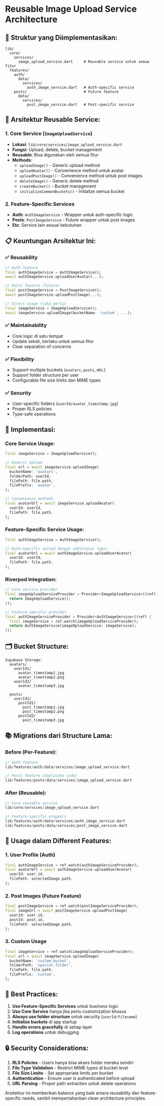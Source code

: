 # Reusable Image Upload Service Architecture

## 📁 **Struktur yang Diimplementasikan:**

```
lib/
  core/
    services/
      image_upload_service.dart     # Reusable service untuk semua fitur
  features/
    auth/
      data/
        services/
          auth_image_service.dart   # Auth-specific service
    posts/                          # Future feature
      data/
        services/
          post_image_service.dart   # Post-specific service
```

## 🔄 **Arsitektur Reusable Service:**

### 1. Core Service (`ImageUploadService`)
- **Lokasi**: `lib/core/services/image_upload_service.dart`
- **Fungsi**: Upload, delete, bucket management
- **Reusable**: Bisa digunakan oleh semua fitur
- **Methods**:
  - `uploadImage()` - Generic upload method
  - `uploadAvatar()` - Convenience method untuk avatar
  - `uploadPostImage()` - Convenience method untuk post images
  - `deleteImage()` - Generic delete method
  - `createBucket()` - Bucket management
  - `initializeCommonBuckets()` - Initialize semua bucket

### 2. Feature-Specific Services
- **Auth**: `AuthImageService` - Wrapper untuk auth-specific logic
- **Posts**: `PostImageService` - Future wrapper untuk post images
- **Etc**: Service lain sesuai kebutuhan

## 📋 **Keuntungan Arsitektur Ini:**

### ✅ **Reusability**
```dart
// Auth feature
final authImageService = AuthImageService();
await authImageService.uploadUserAvatar(...);

// Posts feature (future)
final postImageService = PostImageService();
await postImageService.uploadPostImage(...);

// Direct usage (jika perlu)
final imageService = ImageUploadService();
await imageService.uploadImage(bucketName: 'custom', ...);
```

### ✅ **Maintainability**
- Core logic di satu tempat
- Update sekali, berlaku untuk semua fitur
- Clear separation of concerns

### ✅ **Flexibility**
- Support multiple buckets (`avatars`, `posts`, etc.)
- Support folder structure per user
- Configurable file size limits dan MIME types

### ✅ **Security**
- User-specific folders (`userId/avatar_timestamp.jpg`)
- Proper RLS policies
- Type-safe operations

## 🔧 **Implementasi:**

### Core Service Usage:
```dart
final imageService = ImageUploadService();

// Generic upload
final url = await imageService.uploadImage(
  bucketName: 'avatars',
  folderPath: userId,
  filePath: file.path,
  filePrefix: 'avatar',
);

// Convenience methods
final avatarUrl = await imageService.uploadAvatar(
  userId: userId,
  filePath: file.path,
);
```

### Feature-Specific Service Usage:
```dart
final authImageService = AuthImageService();

// Auth-specific upload dengan additional logic
final avatarUrl = await authImageService.uploadUserAvatar(
  userId: userId,
  filePath: file.path,
);
```

### Riverpod Integration:
```dart
// Core service provider
final imageUploadServiceProvider = Provider<ImageUploadService>((ref) {
  return ImageUploadService();
});

// Feature-specific provider
final authImageServiceProvider = Provider<AuthImageService>((ref) {
  final imageService = ref.watch(imageUploadServiceProvider);
  return AuthImageService(imageUploadService: imageService);
});
```

## 🗂️ **Bucket Structure:**

```
Supabase Storage:
  avatars/
    userId1/
      avatar_timestamp1.jpg
      avatar_timestamp2.png
    userId2/
      avatar_timestamp3.jpg
  
  posts/
    userId1/
      postId1/
        post_timestamp1.jpg
        post_timestamp2.png
      postId2/
        post_timestamp3.jpg
```

## 📚 **Migrations dari Structure Lama:**

### Before (Per-Feature):
```dart
// Auth feature
lib/features/auth/data/services/image_upload_service.dart

// Posts feature (duplicate code)
lib/features/posts/data/services/image_upload_service.dart
```

### After (Reusable):
```dart
// Core reusable service
lib/core/services/image_upload_service.dart

// Feature-specific wrappers
lib/features/auth/data/services/auth_image_service.dart
lib/features/posts/data/services/post_image_service.dart
```

## 🚀 **Usage dalam Different Features:**

### 1. User Profile (Auth)
```dart
final authImageService = ref.watch(authImageServiceProvider);
final avatarUrl = await authImageService.uploadUserAvatar(
  userId: user.id,
  filePath: selectedImage.path,
);
```

### 2. Post Images (Future Feature)
```dart
final postImageService = ref.watch(postImageServiceProvider);
final imageUrl = await postImageService.uploadPostImage(
  userId: user.id,
  postId: post.id,
  filePath: selectedImage.path,
);
```

### 3. Custom Usage
```dart
final imageService = ref.watch(imageUploadServiceProvider);
final url = await imageService.uploadImage(
  bucketName: 'custom-bucket',
  folderPath: 'special-folder',
  filePath: file.path,
  filePrefix: 'custom',
);
```

## 📝 **Best Practices:**

1. **Use Feature-Specific Services** untuk business logic
2. **Use Core Service** hanya jika perlu customization khusus
3. **Always use folder structure** untuk security (`userId/filename`)
4. **Initialize buckets** di app startup
5. **Handle errors gracefully** di setiap layer
6. **Log operations** untuk debugging

## 🔒 **Security Considerations:**

1. **RLS Policies** - Users hanya bisa akses folder mereka sendiri
2. **File Type Validation** - Restrict MIME types di bucket level
3. **File Size Limits** - Set appropriate limits per bucket
4. **Authentication** - Ensure user is authenticated before upload
5. **URL Parsing** - Proper path extraction untuk delete operations

Arsitektur ini memberikan balance yang baik antara reusability dan feature-specific needs, sambil mempertahankan clean architecture principles.
